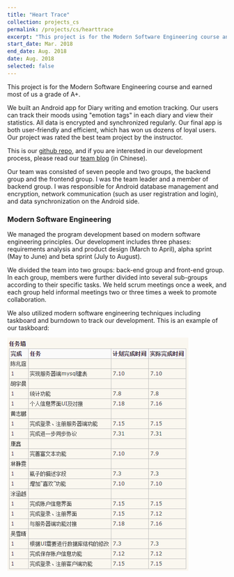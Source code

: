 ```yaml
---
title: "Heart Trace"
collection: projects_cs
permalink: /projects/cs/hearttrace
excerpt: "This project is for the Modern Software Engineering course and earned most of us a grade of A+. We built an Android app for Diary writing and emotion tracking. Our users can track their moods using \"emotion tags\" in each diary and view their statistics. All data is encrypted and synchronized regularly. Our final app is both user-friendly and efficient, which has won us dozens of loyal users. Our project was rated the best team project by the instructor."
start_date: Mar. 2018
end_date: Aug. 2018
date: Aug. 2018
selected: false
---
```


This project is for the Modern Software Engineering course and earned most of us a grade of A+.

We built an Android app for Diary writing and emotion tracking. Our users can track their moods using "emotion tags" in each diary and view their statistics. All data is encrypted and synchronized regularly. Our final app is both user-friendly and efficient, which has won us dozens of loyal users. Our project was rated the best team project by the instructor.

This is our [github repo](https://github.com/shirley-wu/HeartTrace), and if you are interested in our development process, please read our [team blog](https://www.cnblogs.com/USTC-CC/) (in Chinese).

Our team was consisted of seven people and two groups, the backend group and the frontend group. I was the team leader and a member of backend group.
I was responsible for Android database management and encryption, network communication (such as user registration and login), and data synchronization on the Android side.

### Modern Software Engineering

We managed the program development based on modern software engineering principles. Our development includes three phases: requirements analysis and product design (March to April), alpha sprint (May to June) and beta sprint (July to August).

We divided the team into two groups: back-end group and front-end group. In each group, members were further divided into several sub-groups according to their specific tasks. We held scrum meetings once a week, and each group held informal meetings two or three times a week to promote collaboration.

We also utilized modern software engineering techniques including taskboard and burndown to track our development. This is an example of our taskboard:

![](/images/hearttrace_tasks.png)

